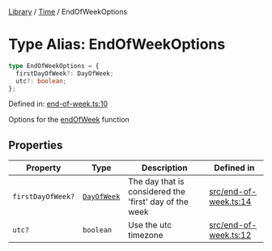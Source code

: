 <!-- markdownlint-disable -->
<!-- cspell: disable -->
[Library](../index.md) / [Time](./index.md) / EndOfWeekOptions

# Type Alias: EndOfWeekOptions

```ts
type EndOfWeekOptions = {
  firstDayOfWeek?: DayOfWeek;
  utc?: boolean;
};
```

Defined in: [end-of-week.ts:10](https://github.com/technobuddha/library/blob/main/src/end-of-week.ts#L10)

Options for the [endOfWeek](endOfWeek.md) function

## Properties

| Property | Type | Description | Defined in |
| ------ | ------ | ------ | ------ |
| <a id="firstdayofweek"></a> `firstDayOfWeek?` | [`DayOfWeek`](DayOfWeek.md) | The day that is considered the 'first' day of the week | [src/end-of-week.ts:14](https://github.com/technobuddha/library/blob/main/src/end-of-week.ts#L14) |
| <a id="utc"></a> `utc?` | `boolean` | Use the utc timezone | [src/end-of-week.ts:12](https://github.com/technobuddha/library/blob/main/src/end-of-week.ts#L12) |

